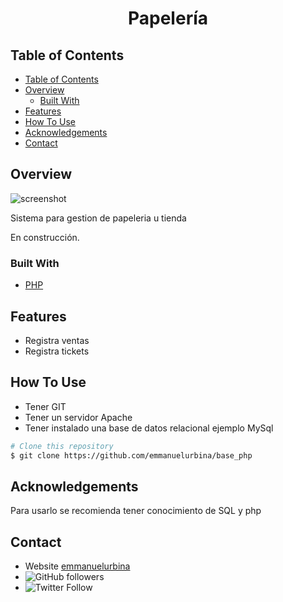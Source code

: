 
<!-- Please update value in the {}  -->

<h1 align="center">Papelería</h1>





<!-- TABLE OF CONTENTS -->

## Table of Contents

- [Table of Contents](#table-of-contents)
- [Overview](#overview)
  - [Built With](#built-with)
- [Features](#features)
- [How To Use](#how-to-use)
- [Acknowledgements](#acknowledgements)
- [Contact](#contact)

<!-- OVERVIEW -->

## Overview

![screenshot](https://user-images.githubusercontent.com/16707738/92399059-5716eb00-f132-11ea-8b14-bcacdc8ec97b.png)

Sistema para gestion de papeleria u tienda

En construcción.

### Built With

<!-- This section should list any major frameworks that you built your project using. Here are a few examples.-->

- [PHP](https://www.php.net/manual/es/intro-whatis.php/)

## Features

<!-- List the features of your application or follow the template. Don't share the figma file here :) -->

- Registra ventas
- Registra tickets

## How To Use

- Tener GIT
- Tener un servidor Apache
- Tener instalado una base de datos relacional ejemplo MySql

```bash
# Clone this repository
$ git clone https://github.com/emmanuelurbina/base_php

```

## Acknowledgements

<!-- This section should list any articles or add-ons/plugins that helps you to complete the project. This is optional but it will help you in the future. For exmpale -->

Para usarlo se recomienda tener conocimiento de SQL y php

## Contact

- Website [emmanuelurbina](https://emmanuelurbina.xyz)
- ![GitHub followers](https://img.shields.io/github/followers/emmanuelurbina?style=social)
- ![Twitter Follow](https://img.shields.io/twitter/follow/emmanuelluur?style=social)
